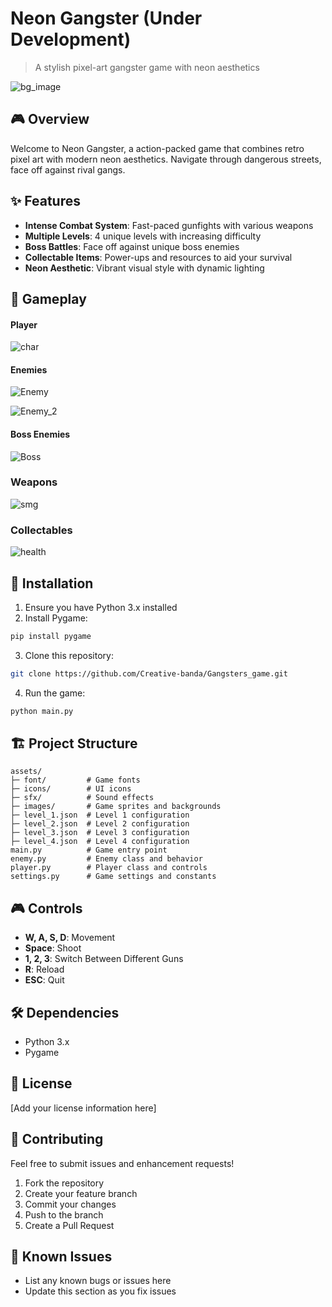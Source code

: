 # Neon Gangster (Under Development)
> A stylish pixel-art gangster game with neon aesthetics

![bg_image](https://github.com/user-attachments/assets/ca87882e-e9eb-4b51-bb82-71de61c74648)


## 🎮 Overview
Welcome to Neon Gangster, a action-packed game that combines retro pixel art with modern neon aesthetics. Navigate through dangerous streets, face off against rival gangs.

## ✨ Features
- **Intense Combat System**: Fast-paced gunfights with various weapons
- **Multiple Levels**: 4 unique levels with increasing difficulty
- **Boss Battles**: Face off against unique boss enemies
- **Collectable Items**: Power-ups and resources to aid your survival
- **Neon Aesthetic**: Vibrant visual style with dynamic lighting

## 🎯 Gameplay

#### Player

![char](https://github.com/user-attachments/assets/8ac51f1d-b142-40fd-964f-9c57c92e7104)

#### Enemies
![Enemy](https://github.com/user-attachments/assets/9a52520a-f40a-4064-befa-0987c19274e6)

![Enemy_2](https://github.com/user-attachments/assets/c0516a80-8f5f-49b5-add4-a4a656c807ec)

#### Boss Enemies
![Boss](https://github.com/user-attachments/assets/1626afb4-be3e-408d-afad-be82c1a09e0f)


### Weapons

![smg](https://github.com/user-attachments/assets/9b116686-d907-4128-a48a-892b7b336706)

### Collectables

![health](https://github.com/user-attachments/assets/27fe06c8-4f40-4a42-93be-bb28968e1fae)


## 🚀 Installation

1. Ensure you have Python 3.x installed
2. Install Pygame:
```bash
pip install pygame
```
3. Clone this repository:
```bash
git clone https://github.com/Creative-banda/Gangsters_game.git
```
4. Run the game:
```bash
python main.py
```

## 🏗️ Project Structure
```
assets/
├─ font/         # Game fonts
├─ icons/        # UI icons
├─ sfx/          # Sound effects
├─ images/       # Game sprites and backgrounds
├─ level_1.json  # Level 1 configuration
├─ level_2.json  # Level 2 configuration
├─ level_3.json  # Level 3 configuration
├─ level_4.json  # Level 4 configuration
main.py          # Game entry point
enemy.py         # Enemy class and behavior
player.py        # Player class and controls
settings.py      # Game settings and constants
```

## 🎮 Controls
- **W, A, S, D**: Movement
- **Space**: Shoot
- **1, 2, 3**: Switch Between Different Guns
- **R**: Reload
- **ESC**: Quit

## 🛠️ Dependencies
- Python 3.x
- Pygame


## 📝 License
[Add your license information here]

## 🤝 Contributing
Feel free to submit issues and enhancement requests!

1. Fork the repository
2. Create your feature branch
3. Commit your changes
4. Push to the branch
5. Create a Pull Request

## 🐛 Known Issues
- List any known bugs or issues here
- Update this section as you fix issues
